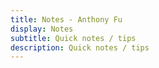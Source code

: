 ```yaml
---
title: Notes - Anthony Fu
display: Notes
subtitle: Quick notes / tips
description: Quick notes / tips
---
```


<ListPosts/>